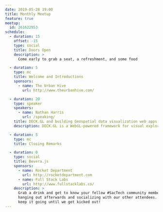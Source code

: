 ```yaml
---
date: 2019-05-28 19:00
title: Monthly Meetup
feature: true
meetup:
  id: 261622953
schedule:
  - duration: 15
    offset: -15
    type: social
    title: Doors Open
    description: >
      Come early to grab a seat, a refreshment, and some food

  - duration: 5
    type: mc
    title: Welcome and Introductions
    sponsors:
      - name: The Urban Hive
        url: http://www.theurbanhive.com/

  - duration: 20
    type: speaker
    speakers:
      - name: Nathan Harris
        url: /speaking/
    title: DECK.GL and building Geospatial data visualization web apps
    description: DECK.GL is a WebGL-powered framework for visual exploratory data analysis of large datasets. I introduce WebGL and talk about how it can be used for data visualizations and process large amounts of data (from uber data). Then I introduce DECK.GL its layered approach and how it works with react.

  - duration: 5
    type: mc
    title: Closing Remarks

  - duration: 0
    type: social
    title: Bevera.js
    sponsors:
      - name: Rocket Department
        url: http://rocketdepartment.com
      - name: Full Stack Labs
        url: http://www.fullstacklabs.co/
    description: >
      Grab a drink and get to know your fellow #SacTech community members by
      hanging out afterwards and socializing with our other attendees. We'll
      keep it going until we get kicked out!
---
```

